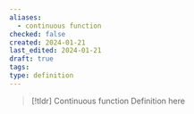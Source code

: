 ```yaml
---
aliases:
  - continuous function
checked: false
created: 2024-01-21
last_edited: 2024-01-21
draft: true
tags: 
type: definition
---
```

>[!tldr] Continuous function
>Definition here

